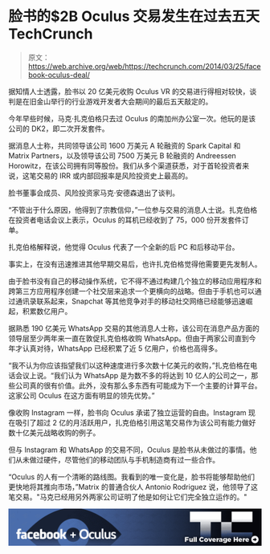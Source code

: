 # 脸书的$2B Oculus 交易发生在过去五天 TechCrunch

> 原文：<https://web.archive.org/web/https://techcrunch.com/2014/03/25/facebook-oculus-deal/>

据知情人士透露，脸书以 20 亿美元收购 Oculus VR 的交易进行得相对较快，谈判是在旧金山举行的行业游戏开发者大会期间的最后五天敲定的。

今年早些时候，马克·扎克伯格只去过 Oculus 的南加州办公室一次。他玩的是该公司的 DK2，即二次开发套件。

据消息人士称，共同领导该公司 1600 万美元 A 轮融资的 Spark Capital 和 Matrix Partners，以及领导该公司 7500 万美元 B 轮融资的 Andreessen Horowitz，在该公司拥有同等股份。我们从多个渠道获悉，对于首轮投资者来说，这笔交易的 IRR 或内部回报率是风险投资史上最高的。

脸书董事会成员、风险投资家马克·安德森退出了谈判。

“不管出于什么原因，他得到了宗教信仰，”一位参与交易的消息人士说。扎克伯格在投资者电话会议上表示，Oculus 的耳机已经收到了 75，000 份开发套件订单。

扎克伯格解释说，他觉得 Oculus 代表了一个全新的后 PC 和后移动平台。

事实上，在没有迅速推进其他早期交易后，也许扎克伯格觉得他需要更先发制人。

由于脸书没有自己的移动操作系统，它不得不通过构建几个独立的移动应用程序和跨第三方应用程序创建一个社交层来追求一个更横向的战略。但由于手机也可以通过通讯录联系起来，Snapchat 等其他竞争对手的移动社交网络已经能够迅速崛起，积累数亿用户。

据熟悉 190 亿美元 WhatsApp 交易的其他消息人士称，该公司在消息产品方面的领导层至少两年来一直在敦促扎克伯格收购 WhatsApp。但由于两家公司直到今年才认真对待，WhatsApp 已经积累了近 5 亿用户，价格也高得多。

“我不认为你应该指望我们以这种速度进行多次数十亿美元的收购，”扎克伯格在电话会议上说。“我们认为 WhatsApp 是为数不多的将达到 10 亿人的公司之一，那些公司真的很有价值。此外，没有那么多东西有可能成为下一个主要的计算平台。这家公司 Oculus 在这方面有明显的领先优势。”

像收购 Instagram 一样，脸书向 Oculus 承诺了独立运营的自由。Instagram 现在吸引了超过 2 亿的月活跃用户，扎克伯格引用这笔交易作为该公司有能力做好数十亿美元战略收购的例子。

但与 Instagram 和 WhatsApp 的交易不同，Oculus 是脸书从未做过的事情。他们从未做过硬件，尽管他们的移动团队与手机制造商有过一些合作。

“Oculus 的人有一个清晰的路线图。我看到的唯一变化是，脸书将能够帮助他们更快地将其推向市场，”Matrix 的普通合伙人 Antonio Rodriguez 说，他领导了这笔交易。"马克已经用另外两家公司证明了他是如何让它们完全独立运作的。"

[![](img/7ba9f97dfac6ac30cf8100bc90406c4a.png)](https://web.archive.org/web/20230125234850/https://techcrunch.com/tag/FacebookOculus)